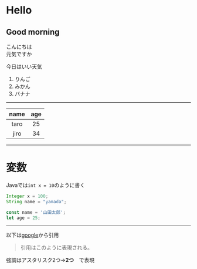 # Hello
## Good morning
こんにちは  
元気ですか

今日はいい天気

1. りんご
1. みかん
1. バナナ
---
| name | age |
|:---:|:---:|
| taro | 25 |
| jiro | 34 |
---
# 変数  
Javaでは`int x = 10`のように書く
```Java
Integer x = 100;
String name = "yamada";
```
```javascript
const name = '山田太郎';
let age = 25;
```

---
以下は[google](https://www.google.com/)から引用
>引用はこのように表現される。

強調はアスタリスク2つ→**2つ**　で表現